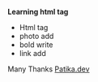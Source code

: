 ﻿
**Learning html tag** 

 - Html tag 
 - photo add
 - bold write
 - link add
 
Many Thanks [Patika.dev](patika.dev)

